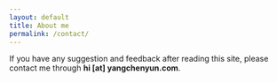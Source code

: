 ```yaml
---
layout: default
title: About me
permalink: /contact/
---
```


If you have any suggestion and feedback after reading this site, please contact me through **hi [at] yangchenyun.com**.

